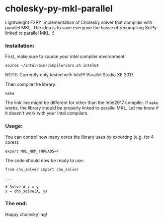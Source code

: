 # cholesky-py-mkl-parallel

Lightweight F2PY implementation of Cholesky solver that compiles with parallel MKL. The idea is to save everyone the hasse of recompiling SciPy linked to parallel MKL. :)

### Installation:

First, make sure to source your intel compiler environment

    source ~/intel/bin/compilervars.sh intel64

NOTE: Currently only tested with Intel® Parallel Studio XE 2017.

Then compile the library:

    make

The link line might be different for other than the Intel2017 compiler. If `make` works, the library should be properly linked to parallel MKL. Let me know if it doesn't work with your Intel compilers. 

### Usage:
You can control how many cores the library uses by exporting (e.g. for 4 cores):

    export MKL_NUM_THREADS=4

The code should now be ready to use:

    from cho_solver import cho_solver
    
    ...
    
    # Solve A x = y
    x = cho_solve(A, y)

###  The end:
Happy cholesky'ing!
